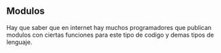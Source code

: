 ## Modulos 

Hay que saber que en internet hay muchos programadores que publican modulos con ciertas funciones para este tipo de codigo y demas tipos de lenguaje.